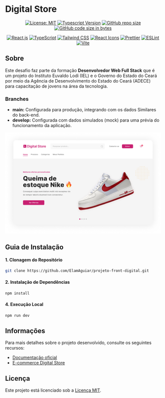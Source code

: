# Digital Store

<div align="center">

[![License: MIT](https://img.shields.io/badge/License-MIT-C92071)](https://opensource.org/licenses/MIT)
[![Typescript Version](https://img.shields.io/badge/Typescript-5%2B-C92071)](https://www.typescriptlang.org/)
[![GitHub repo size](https://img.shields.io/github/repo-size/ElamAguiar/stories?color=C92071)]()
[![GitHub code size in bytes](https://img.shields.io/github/languages/code-size/ElamAguiar/stories?color=C92071)]()

[![React.js](https://img.shields.io/badge/React-C92071?style=for-the-badge&logo=react&logoColor=white)](https://react.dev/)
[![TypeScript](https://img.shields.io/badge/TypeScript-C92071?style=for-the-badge&logo=typescript&logoColor=white)](https://www.typescriptlang.org/)
[![Tailwind CSS](https://img.shields.io/badge/Tailwind_CSS-C92071?style=for-the-badge&logo=tailwind-css&logoColor=white)](https://tailwindcss.com/)
[![React Icons](https://img.shields.io/badge/React%20Icons-C92071?style=for-the-badge&logo=react&logoColor=white)](https://react-icons.github.io/react-icons/)
[![Prettier](https://img.shields.io/badge/prettier-C92071?style=for-the-badge&logo=prettier&logoColor=white)](https://prettier.io/)
[![ESLint](https://img.shields.io/badge/eslint-C92071?style=for-the-badge&logo=eslint&logoColor=white)](https://eslint.org/)
[![Vite](https://img.shields.io/badge/Vite-C92071?style=for-the-badge&logo=vite&logoColor=white)](https://vitejs.dev/)

</div>

## Sobre
Este desafio faz parte da formação **Desenvolvedor Web Full Stack** que é um projeto do Instituto Euvaldo Lodi (IEL) e o Governo do Estado do Ceará por meio da Agência de Desenvolvimento do Estado do Ceará (ADECE) para capacitação de jovens na área da tecnologia.

### Branches

- **main:** Configurada para produção, integrando com os dados Similares do back-end.
- **develop:** Configurada com dados simulados (mock) para uma prévia do funcionamento da aplicação.


[![Hero Section](src/assets/hero-section.png)]()

## Guia de Instalação

<h4>1. Clonagem do Repositório</h4>

```bash
git clone https://github.com/ElamAguiar/projeto-front-digital.git
```

<h4>2. Instalação de Dependências</h4>

```bash
npm install
```

<h4>4. Execução Local</h4>

```bash
npm run dev
```

## Informações
Para mais detalhes sobre o projeto desenvolvido, consulte os seguintes recursos:

- [Documentação oficial](https://github.com/digitalcollegebr/projeto-digital-store)
- [E-commerce Digital Store](https://digital-store-web.vercel.app/)


## Licença

Este projeto está licenciado sob a [Licença MIT](LICENSE).
